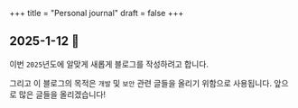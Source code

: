 +++
title = "Personal journal"
draft = false
+++

## 2025-1-12 🔧

이번 `2025`년도에 알맞게 새롭게 블로그를 작성하려고 합니다.


그리고 이 블로그의 목적은 `개발` 및 `보안` 관련 글들을 올리기 위함으로 사용됩니다. 앞으로 많은 글들을 올리겠습니다!
